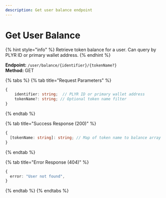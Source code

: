 ```yaml
---
description: Get user balance endpoint
---
```


# Get User Balance

{% hint style="info" %} Retrieve token balance for a user. Can query by PLYR ID or primary wallet address. {% endhint %}

**Endpoint:** `/user/balance/{identifier}/{tokenName?}`  
**Method:** GET

{% tabs %} {% tab title="Request Parameters" %}

```typescript
{
    identifier: string;  // PLYR ID or primary wallet address
    tokenName?: string; // Optional token name filter
}
```

{% endtab %}

{% tab title="Success Response (200)" %}

```typescript
{
  [tokenName: string]: string; // Map of token name to balance array
}
```

{% endtab %}

{% tab title="Error Response (404)" %}

```typescript
{
  error: "User not found",
}
```

{% endtab %} {% endtabs %}
